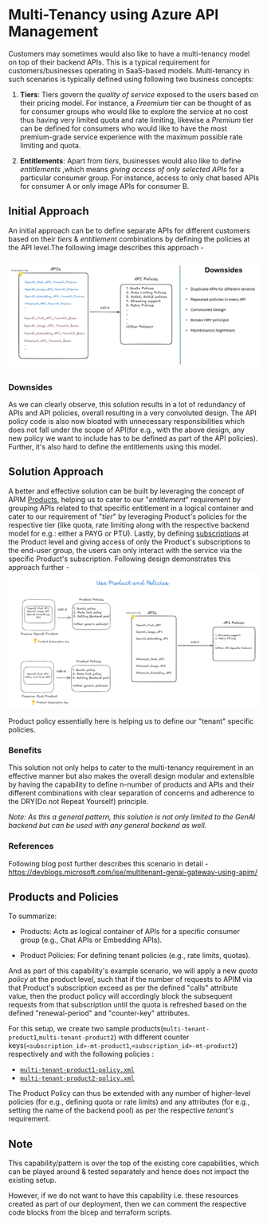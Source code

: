 # Multi-Tenancy using Azure API Management

Customers may sometimes would also like to have a multi-tenancy model on top of their backend APIs.
This is a typical requirement for customers/businesses operating in SaaS-based models. Multi-tenancy in such scenarios is typically defined using following two business concepts:

1. **Tiers**:
Tiers govern the _quality of service_ exposed to the users based on their pricing model.
For instance, a _Freemium_ tier can be thought of as for consumer groups who would like to explore the service at no cost thus having very limited quota and rate limiting, likewise a _Premium_ tier can be defined for consumers who would like to have the most premium-grade service experience with the maximum possible rate limiting and quota.

2. **Entitlements**: Apart from _tiers_, businesses would also like to define _entitlements_ ,which means _giving access of only selected APIs_ for a particular consumer group. For instance, access to only chat based APIs for consumer A or only image APIs for consumer B.

## Initial Approach

An initial approach can be to define separate APIs for different customers based on their _tiers_ & _entitlement_ combinations by defining the policies at the API level.The following image describes this approach -

![Rudimentary Solution Approach](../../../../docs/images/multi-tenancy-without-products.png)

### Downsides

As we can clearly observe, this solution results in a lot of redundancy of APIs and API policies, overall resulting in a very convoluted design. The API policy code is also now bloated with unnecessary responsibilities which does not fall under the scope of API(for e.g., with the above design, any new policy we want to include has to be defined as part of the API policies). Further, it's also hard to define the entitlements using this model.

## Solution Approach

A better and effective solution can be built by leveraging the concept of APIM [Products](https://learn.microsoft.com/en-us/azure/api-management/api-management-howto-add-products?tabs=azure-portal&pivots=interactive), helping us to cater to our "_entitlement_" requirement by grouping APIs related to that specific entitlement in a logical container and cater to our requirement of "_tier_" by leveraging Product's policies for the respective tier (like quota, rate limiting along with the respective backend model for e.g.: either a PAYG or PTU). Lastly, by defining [subscriptions](https://learn.microsoft.com/en-us/azure/api-management/api-management-subscriptions) at the Product level and giving access of only the Product's subscriptions to the end-user group, the users can only interact with the service via the specific Product's subscription.
Following design demonstrates this approach further -
![Solution Approach using Products](../../../../docs/images/multi-tenancy-using-products.png)

Product policy essentially here is helping us to define our "tenant" specific policies.

### Benefits

This solution not only helps to cater to the multi-tenancy requirement in an effective manner but also makes the overall design modular and extensible by having the capability to define n-number of products and APIs and their different combinations with clear separation of concerns and adherence to the DRY(Do not Repeat Yourself) principle.

_Note:
As this a general pattern, this solution is not only limited to the GenAI backend but can be used with any general backend as well._

### References

Following blog post further describes this scenario in detail -
https://devblogs.microsoft.com/ise/multitenant-genai-gateway-using-apim/

## Products and Policies

To summarize:

- Products: Acts as logical container of APIs for a specific consumer group (e.g., Chat APIs or Embedding APIs).

- Product Policies: For defining tenant policies (e.g., rate limits, quotas).

And as part of this capability's example scenario, we will apply a new _quota policy_ at the product level, such that if the number of requests to APIM via that Product's subscription exceed as per the defined "calls" attribute value, then the product policy will accordingly block the subsequent requests from that subscription until the quota is refreshed based on the defined "renewal-period" and "counter-key" attributes.

For this setup, we create two sample products(`multi-tenant-product1`,`multi-tenant-product2`) with different counter keys(`<subscription_id>-mt-product1`,`<subscription_id>-mt-product2`) respectively and with the following policies :

- [`multi-tenant-product1-policy.xml`](multi-tenant-product1-policy.xml)
- [`multi-tenant-product2-policy.xml`](multi-tenant-product2-policy.xml)

The Product Policy can thus be extended with any number of higher-level policies (for e.g., defining quota or rate limits) and any attributes (for e.g., setting the name of the backend pool) as per the respective _tenant's_ requirement.

## Note

This capability/pattern is over the top of the existing core capabilities, which can be played around & tested separately and hence does not impact the existing setup.

However, if we do not want to have this capability i.e. these resources created as part of our deployment, then we can comment the respective code blocks from the bicep and terraform scripts.
